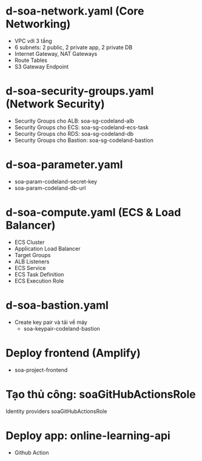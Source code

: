 # d-soa-network.yaml (Core Networking)
- VPC với 3 tầng
- 6 subnets: 2 public, 2 private app, 2 private DB
- Internet Gateway, NAT Gateways
- Route Tables
- S3 Gateway Endpoint

# d-soa-security-groups.yaml (Network Security)
- Security Groups cho ALB: soa-sg-codeland-alb
- Security Groups cho ECS: soa-sg-codeland-ecs-task
- Security Groups cho RDS: soa-sg-codeland-db
- Security Groups cho Bastion: soa-sg-codeland-bastion

<!-- # DB thủ công
- soa-rds-codeland-db -->

# d-soa-parameter.yaml
- soa-param-codeland-secret-key
- soa-param-codeland-db-url

# d-soa-compute.yaml (ECS & Load Balancer)	
- ECS Cluster
- Application Load Balancer
- Target Groups
- ALB Listeners
- ECS Service
- ECS Task Definition
- ECS Execution Role

# d-soa-bastion.yaml
- Create key pair và tải về máy
    - soa-keypair-codeland-bastion



# Deploy frontend (Amplify)	
- soa-project-frontend

# Tạo thủ công: soaGitHubActionsRole	
Identity providers
soaGitHubActionsRole

# Deploy app: online-learning-api	
- Github Action